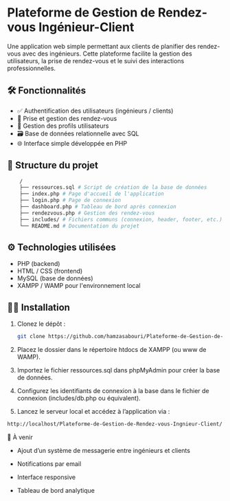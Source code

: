 # Plateforme de Gestion de Rendez-vous Ingénieur-Client

Une application web simple permettant aux clients de planifier des rendez-vous avec des ingénieurs. Cette plateforme facilite la gestion des utilisateurs, la prise de rendez-vous et le suivi des interactions professionnelles.

## 🛠️ Fonctionnalités

- ✅ Authentification des utilisateurs (ingénieurs / clients)
- 📅 Prise et gestion des rendez-vous
- 👤 Gestion des profils utilisateurs
- 🗃️ Base de données relationnelle avec SQL
- 🌐 Interface simple développée en PHP

## 📂 Structure du projet
```bash
    /
    ├── ressources.sql # Script de création de la base de données
    ├── index.php # Page d'accueil de l'application
    ├── login.php # Page de connexion
    ├── dashboard.php # Tableau de bord après connexion
    ├── rendezvous.php # Gestion des rendez-vous
    ├── includes/ # Fichiers communs (connexion, header, footer, etc.)
    └── README.md # Documentation du projet

```

## ⚙️ Technologies utilisées

- PHP (backend)
- HTML / CSS (frontend)
- MySQL (base de données)
- XAMPP / WAMP pour l'environnement local

## 🧑‍💻 Installation

1. Clonez le dépôt :
   ```bash
   git clone https://github.com/hamzasabouri/Plateforme-de-Gestion-de-Rendez-vous-Ingnieur-Client.git
   ```
2. Placez le dossier dans le répertoire htdocs de XAMPP (ou www de WAMP).

3. Importez le fichier ressources.sql dans phpMyAdmin pour créer la base de données.

4. Configurez les identifiants de connexion à la base dans le fichier de connexion (includes/db.php ou équivalent).

5. Lancez le serveur local et accédez à l’application via :

```bash
http://localhost/Plateforme-de-Gestion-de-Rendez-vous-Ingnieur-Client/
```

📌 À venir
- Ajout d’un système de messagerie entre ingénieurs et clients

- Notifications par email

- Interface responsive

- Tableau de bord analytique

